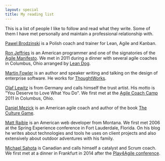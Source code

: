 ```yaml
---
layout: special
title: My reading list
---
```

This is a list of people I like to follow and read what they write. Some of them I have met personally and maintain a professional relationship with.

[Pawel Brodzinski](http://brodzinski.com) is a Polish coach and trainer for Lean, Agile and Kanban.

[Ron Jeffries](http://xprogramming.com) is an American programmer and one of the signatories of the [Agile Manifesto](http://www.agilemanifesto.org). We met in 2011 during a dinner with several agile coaches in Columbus, Ohio arranged by [Lean Dog](http://www.leandog.com).

[Martin Fowler](http://martinfowler.com) is an author and speaker writing and talking on the design of enterprise software. He works for [ThoughtWorks](http://www.thoughtworks.com).

[Olaf Lewitz](http://trustartist.com/posts/) is from Germany and calls himself the trust artist. His motto is "You Deserve to Love What You Do". We first met at the [Agile Coach Camp](http://agilecoachcamp.org) 2011 in Columbus, Ohio.

[Daniel Mezick](http://newtechusa.net/blog/) is an American agile coach and author of the book [The Culture Game](http://www.theculturegame.com/).

[Matt Raible](http://raibledesigns.com)
is an American web developer from Montana. We first met 2006 at the Spring Experience conference in Fort Lauderdale, Florida. On his blog he writes about technologies and tools he uses on client projects and also extensively about outdoor adventures with his family.

[Michael Sahota](http://agilitrix.com/blog/) is Canadian and calls himself a catalyst and Scrum coach. We first met at a dinner in Frankfurt in 2014 after the [Play4Agile conference](http://www.play4agile.org).

